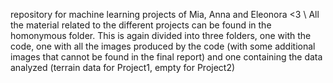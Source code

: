 repository for machine learning projects of Mia, Anna and Eleonora <3 \\
All the material related to the different projects can be found in the homonymous folder. This is again divided into three folders, one with the code, one with all the images produced by the code (with some additional images that cannot be found in the final report) and one containing the data analyzed (terrain data for Project1, empty for Project2)
